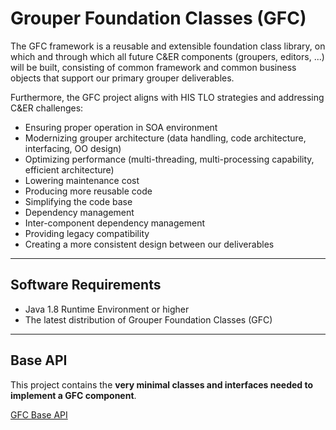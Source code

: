 # Grouper Foundation Classes (GFC)

  The GFC framework is a reusable and extensible foundation class library, on which and through
  which all future C&amp;ER components (groupers, editors, ...) will be built, consisting of common framework and common 
  business objects that support our primary grouper deliverables.
  
  
  Furthermore, the GFC project aligns with HIS TLO strategies and addressing C&amp;ER challenges:

  - Ensuring proper operation in SOA environment
  - Modernizing grouper architecture (data handling, code architecture, interfacing, OO design)
  - Optimizing performance (multi-threading, multi-processing capability, efficient architecture)
  - Lowering maintenance cost
  - Producing more reusable code
  - Simplifying the code base
  - Dependency management
  - Inter-component dependency management
  - Providing legacy compatibility
  - Creating a more consistent design between our deliverables


-------------------------


## Software Requirements

  - Java 1.8 Runtime Environment or higher
  - The latest distribution of Grouper Foundation Classes (GFC)


------------------------------


## Base API

  This project contains the **very minimal classes and interfaces needed to implement a GFC component**.

  [GFC Base API](./doc/BaseApi.md)
  


